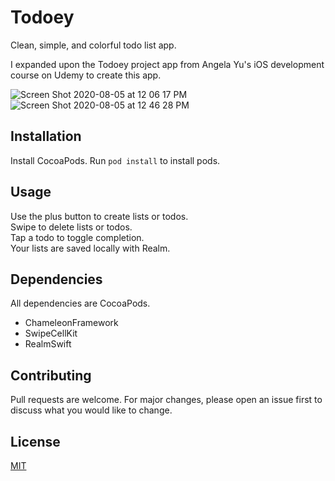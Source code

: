 # Todoey

Clean, simple, and colorful todo list app.

I expanded upon the Todoey project app from Angela Yu's iOS development course on Udemy to create this app.

![Screen Shot 2020-08-05 at 12 06 17 PM](https://user-images.githubusercontent.com/27787704/89436646-8215b580-d714-11ea-8cb8-528d7f08f882.png)
![Screen Shot 2020-08-05 at 12 46 28 PM](https://user-images.githubusercontent.com/27787704/89440597-da02eb00-d719-11ea-9c86-bc61dc46408c.png)

## Installation

Install CocoaPods. Run `pod install` to install pods.

## Usage

Use the plus button to create lists or todos.  
Swipe to delete lists or todos.  
Tap a todo to toggle completion.  
Your lists are saved locally with Realm.  

## Dependencies

All dependencies are CocoaPods.

* ChameleonFramework
* SwipeCellKit
* RealmSwift

## Contributing

Pull requests are welcome. For major changes, please open an issue first to discuss what you would like to change.

## License
[MIT](https://choosealicense.com/licenses/mit/)
